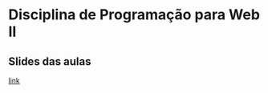 # Disciplina de Programação para Web II

## Slides das aulas

[link](slides/slide-base/index.html#/)
